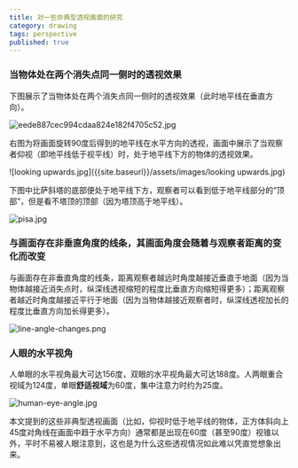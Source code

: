 ```yaml
---
title: 对一些非典型透视画面的研究
category: drawing
tags: perspective
published: true
---
```

### 当物体处在两个消失点同一侧时的透视效果

下图展示了当物体处在两个消失点同一侧时的透视效果（此时地平线在垂直方向）。

![eede887cec994cdaa824e182f4705c52.jpg]({{site.baseurl}}/assets/images/eede887cec994cdaa824e182f4705c52.jpg)

右图为将画面旋转90度后得到的地平线在水平方向的透视，画面中展示了当观察者仰视（即地平线低于视平线）时，处于地平线下方的物体的透视效果。

![looking upwards.jpg]({{site.baseurl}}/assets/images/looking upwards.jpg)

下图中比萨斜塔的底部便处于地平线下方，观察者可以看到低于地平线部分的“顶部”，但是看不塔顶的顶部（因为塔顶高于地平线）。

![pisa.jpg]({{site.baseurl}}/assets/images/pisa.jpg)

### 与画面存在非垂直角度的线条，其画面角度会随着与观察者距离的变化而改变

与画面存在非垂直角度的线条，距离观察者越远时角度越接近垂直于地面（因为当物体越接近消失点时，纵深线透视缩短的程度比垂直方向缩短得更多）；距离观察者越近时角度越接近平行于地面（因为当物体越接近观察者时，纵深线透视加长的程度比垂直方向加长得更多）。

![line-angle-changes.png]({{site.baseurl}}/assets/images/line-angle-changes.png)

### 人眼的水平视角

人单眼的水平视角最大可达156度，双眼的水平视角最大可达188度。人两眼重合视域为124度，单眼**舒适视域**为60度，集中注意力时约为25度。

![human-eye-angle.jpg]({{site.baseurl}}/assets/images/human-eye-angle.jpg)

本文提到的这些非典型透视画面（比如，仰视时低于地平线的物体，正方体斜向上45度对角线在画面中趋于水平方向）通常都是出现在60度（甚至90度）视锥以外，平时不易被人眼注意到，这也是为什么这些透视情况如此难以凭直觉想象出来。